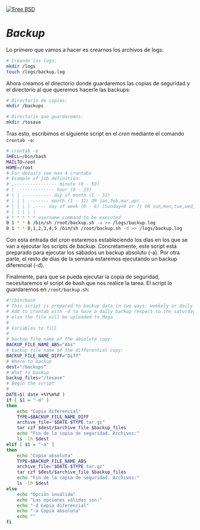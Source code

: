 [![Free BSD](https://img.shields.io/badge/FreeBSD-B50000?style=for-the-badge&logo=freebsd&logoColor=white)](FreeBSD.md)

# _Backup_

Lo primero que vamos a hacer es crearnos los archivos de logs:

```bash
# Creando los logs:
mkdir /logs
touch /logs/backup.log
```

Ahora creamos el directorio donde guardaremos las copias de seguridad y el directorio al que queremos hacerle las backups:

```bash
# Directorio de copias:
mkdir /backups

# Directorio que guardaremos:
mkdir /tosave
```

Tras esto, escribimos el siguiente script en el _cron_ mediante el comando ```crontab -e```:

```bash
# crontab -e
SHELL=/bin/bash
MAILTO=root
HOME=/root
# For details see man 4 crontabs
# Example of job definition:
# .---------------- minute (0 - 59)
# | .------------- hour (0 - 23)
# | | .---------- day of month (1 - 31)
# | | | .------- month (1 - 12) OR jan,feb,mar,apr ...
# | | | | .---- day of week (0 - 6) (Sunday=0 or 7) OR sun,mon,tue,wed,thu,fri,sat
# | | | | |
# * * * * * username command to be executed
0 1 * * 6 /bin/sh /root/backup.sh -a >> /logs/backup.log
0 1 * * 0,1,2,3,4,5 /bin/sh /root/backup.sh -d >> /logs/backup.log
```

Con esta entrada del _cron_ estaremos estableciendo los días en los que se van a ejecutar los scripts de backup. Concretamente, este script está preparado para ejecutar los sábados un backup absoluto (-a). Por otra parte, el resto de días de la semana estaremos ejecutando un backup diferencial (-d).

Finalmente, para que se pueda ejecutar la copia de seguridad, necesitaremos el script de bash que nos realice la tarea. El script lo guardaremos en ```/root/backup.sh```:

```bash
#!/bin/bash
# This script is prepared to backup data in two ways: weekely or daily
# Add to crontab with -d to have a daily backup respect to the saturday.
# else the file will be uploaded to Mega
#
# Variables to fill
#
# backup file name of the absolute copy:
BACKUP_FILE_NAME_ABS="Abs"
# backup file name of the differential copy:
BACKUP_FILE_NAME_DIFF="Diff"
# Where to backup
dest="/backups"
# What to backup
backup_files="/tosave"
# Begin the script
#
DATE=$( date +%Y%m%d )
if [ $1 = "-d" ]
then
    echo "Copia diferencial"
    TYPE=$BACKUP_FILE_NAME_DIFF
    archive_file="$DATE-$TYPE.tar.gz"
    tar czf $dest/$archive_file $backup_files
    echo "Fin de la copia de seguridad. Archivos:"
    ls -lh $dest
elif [ $1 = "-a" ]
then
    echo "Copia absoluta"
    TYPE=$BACKUP_FILE_NAME_ABS
    archive_file="$DATE-$TYPE.tar.gz"
    tar czf $dest/$archive_file $backup_files
    echo "Fin de la copia de seguridad. Archivos:"
    ls -lh $dest
else
    echo "Opción inválida"
    echo "Las opciones válidas son:"
    echo "-d Copia diferencial"
    echo "-a Copia absoluta"
    echo ""
fi
```